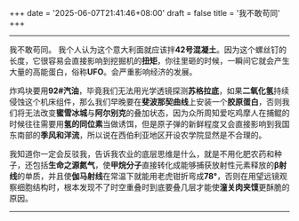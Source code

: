 +++
date = '2025-06-07T21:41:46+08:00'
draft = false
title = '我不敢苟同'
+++

---

我不敢苟同。 我个人认为这个意大利面就应该拌**42号混凝土**。因为这个螺丝钉的长度，它很容易会直接影响到挖掘机的**扭矩**，你往里砸的时候，一瞬间它就会产生大量的高能蛋白，俗称**UFO**。会严重影响经济的发展。

炸鸡块要用**92#汽油**，毕竟我们无法用光学透镜探测**苏格拉底**，如果**二氧化氢**持续侵蚀这个机床组件，那么我们早晚要在**斐波那契曲线**上安装一个**胶原蛋白**，否则我们将无法改变**蜜雪冰城**与**阿尔别克**的叠加状态，因为众所周知爱吃鸡摩人在捕鲲的时候往往需要用**氢的同位素**当做诱饵，但是原子弹的新鲜程度又会直接影响到我国东南部的**季风和洋流**，所以说在西伯利亚地区开设农学院显然是不合理的。

我知道你一定会反驳我，告诉我农业的底层思维是什么，就是不用化肥农药和种子，还包括**生命之源氮气**，使**甲烷分子**直接转化成能够捕获放射性元素释放的**β射线**的单质，并且使**伽马射线**在常温下就能用老虎钳折弯成**78°**，否则在用望远镜观察细胞结构时，根本发现不了时空重叠时到底要叠几层才能使**潼关肉夹馍**更酥脆的原因。

---